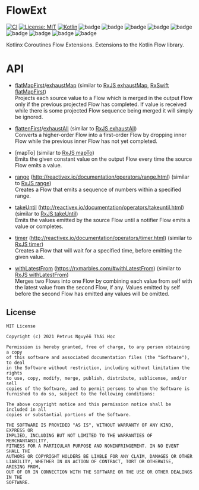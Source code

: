 # FlowExt

[![CI](https://github.com/hoc081098/FlowExt/actions/workflows/build.yml/badge.svg)](https://github.com/hoc081098/FlowExt/actions/workflows/build.yml)
[![License: MIT](https://img.shields.io/badge/License-MIT-yellow.svg)](https://opensource.org/licenses/MIT)
[![Kotlin](https://img.shields.io/badge/kotlin-1.5.0-blue.svg?logo=kotlin)](http://kotlinlang.org)
![badge][badge-jvm]
![badge][badge-android]
![badge][badge-ios]
![badge][badge-watchos]
![badge][badge-tvos]
![badge][badge-mac]
![badge][badge-linux]
![badge][badge-js]
![badge][badge-windows]

Kotlinx Coroutines Flow Extensions.
Extensions to the Kotlin Flow library.

# API

-   [flatMapFirst]()/[exhaustMap]() (similar to [RxJS exhaustMap](https://rxjs.dev/api/operators/exhaustMap), [RxSwift flatMapFirst](https://github.com/ReactiveX/RxSwift/blob/1a1fa37b0d08e0f99ffa41f98f340e8bc60c35c4/RxSwift/Observables/Merge.swift#L37))\
    Projects each source value to a Flow which is merged in the output Flow only if the previous projected Flow has completed.
    If value is received while there is some projected Flow sequence being merged it will simply be ignored.

-   [flattenFirst]()/[exhaustAll]() (similar to [RxJS exhaustAll](https://rxjs.dev/api/operators/exhaustAll))\
    Converts a higher-order Flow into a first-order Flow by dropping inner Flow while the previous inner Flow has not yet completed.

-   [mapTo] (similar to [RxJS mapTo](https://rxjs.dev/api/operators/mapTo))\
    Emits the given constant value on the output Flow every time the source Flow emits a value.

-   [range]() (http://reactivex.io/documentation/operators/range.html) (similar to [RxJS range](https://rxjs.dev/api/index/function/range))\
    Creates a Flow that emits a sequence of numbers within a specified range.

-   [takeUntil]() (http://reactivex.io/documentation/operators/takeuntil.html) (similar to [RxJS takeUntil](https://rxjs.dev/api/operators/takeUntil))\
    Emits the values emitted by the source Flow until a notifier Flow emits a value or completes.

-   [timer]() (http://reactivex.io/documentation/operators/timer.html) (similar to [RxJS timer](https://rxjs.dev/api/index/function/timer))\
    Creates a Flow that will wait for a specified time, before emitting the given value.

-   [withLatestFrom]() (https://rxmarbles.com/#withLatestFrom) (similar to [RxJS withLatestFrom](https://rxjs.dev/api/operators/withLatestFrom))\
    Merges two Flows into one Flow by combining each value from self with the latest value from the second Flow, if any.
    Values emitted by self before the second Flow has emitted any values will be omitted.

## License

```License
MIT License

Copyright (c) 2021 Petrus Nguyễn Thái Học

Permission is hereby granted, free of charge, to any person obtaining a copy
of this software and associated documentation files (the "Software"), to deal
in the Software without restriction, including without limitation the rights
to use, copy, modify, merge, publish, distribute, sublicense, and/or sell
copies of the Software, and to permit persons to whom the Software is
furnished to do so, subject to the following conditions:

The above copyright notice and this permission notice shall be included in all
copies or substantial portions of the Software.

THE SOFTWARE IS PROVIDED "AS IS", WITHOUT WARRANTY OF ANY KIND, EXPRESS OR
IMPLIED, INCLUDING BUT NOT LIMITED TO THE WARRANTIES OF MERCHANTABILITY,
FITNESS FOR A PARTICULAR PURPOSE AND NONINFRINGEMENT. IN NO EVENT SHALL THE
AUTHORS OR COPYRIGHT HOLDERS BE LIABLE FOR ANY CLAIM, DAMAGES OR OTHER
LIABILITY, WHETHER IN AN ACTION OF CONTRACT, TORT OR OTHERWISE, ARISING FROM,
OUT OF OR IN CONNECTION WITH THE SOFTWARE OR THE USE OR OTHER DEALINGS IN THE
SOFTWARE.

```

[badge-android]: http://img.shields.io/badge/platform-android-6EDB8D.svg?style=flat
[badge-ios]: http://img.shields.io/badge/platform-ios-CDCDCD.svg?style=flat
[badge-js]: http://img.shields.io/badge/platform-js-F8DB5D.svg?style=flat
[badge-jvm]: http://img.shields.io/badge/platform-jvm-DB413D.svg?style=flat
[badge-linux]: http://img.shields.io/badge/platform-linux-2D3F6C.svg?style=flat
[badge-windows]: http://img.shields.io/badge/platform-windows-4D76CD.svg?style=flat
[badge-mac]: http://img.shields.io/badge/platform-macos-111111.svg?style=flat
[badge-watchos]: http://img.shields.io/badge/platform-watchos-C0C0C0.svg?style=flat
[badge-tvos]: http://img.shields.io/badge/platform-tvos-808080.svg?style=flat
[badge-wasm]: https://img.shields.io/badge/platform-wasm-624FE8.svg?style=flat
[badge-nodejs]: https://img.shields.io/badge/platform-nodejs-68a063.svg?style=flat